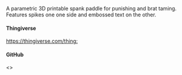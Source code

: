 A parametric 3D printable spank paddle for punishing and brat taming.
Features spikes one one side and embossed text on the other.

#### Thingiverse

<https://thingiverse.com/thing:>

#### GitHub

<>
